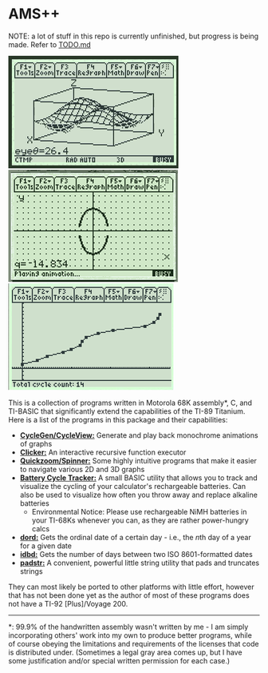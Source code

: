 # AMS++
NOTE: a lot of stuff in this repo is currently unfinished, but progress is being made. Refer to [TODO.md](TODO.md)

![CycleGen Demo - smooth 3D graph rotation](_images/ccg0.gif)
![CycleGen Demo - 2D hyperbola/ellipse transformations](_images/ccg1.gif)
![Battery Cycle Tracker showing visualization of all cycles recorded on my calculator as of 5/9/25](_images/battcycl.png)

This is a collection of programs written in Motorola 68K assembly\*, C, and TI-BASIC that significantly extend the capabilities of the TI-89 Titanium. Here is a list of the programs in this package and their capabilities:

 * [**CycleGen/CycleView:**](ccg_and_ccv) Generate and play back monochrome animations of graphs
 * [**Clicker:**](clicker) An interactive recursive function executor
 * [**Quickzoom/Spinner:**](quickzoom_and_spinner) Some highly intuitive programs that make it easier to navigate various 2D and 3D graphs
 * [**Battery Cycle Tracker:**](battcycl) A small BASIC utility that allows you to track and visualize the cycling of your calculator's rechargeable batteries. Can also be used to visualize how often you throw away and replace alkaline batteries
   - Environmental Notice: Please use rechargeable NiMH batteries in your TI-68Ks whenever you can, as they are rather power-hungry calcs
 * [**dord:**](dord) Gets the ordinal date of a certain day - i.e., the *n*th day of a year for a given date
 * [**idbd:**](idbd) Gets the number of days between two ISO 8601-formatted dates
 * [**padstr:**](padstr) A convenient, powerful little string utility that pads and truncates strings

They can most likely be ported to other platforms with little effort, however that has not been done yet as the author of most of these programs does not have a TI-92 [Plus]/Voyage 200.

---

*: 99.9% of the handwritten assembly wasn't written by me - I am simply incorporating others' work into my own to produce better programs, while of course obeying the limitations and requirements of the licenses that code is distributed under. (Sometimes a legal gray area comes up, but I have some justification and/or special written permission for each case.)
